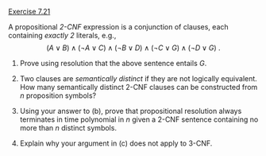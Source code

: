 [Exercise 7.21](7-21/)

A propositional *2-CNF* expression is a conjunction of
clauses, each containing *exactly 2* literals, e.g.,
$$(A\lor B) \land (\lnot A \lor C) \land (\lnot B \lor D) \land (\lnot
  C \lor G) \land (\lnot D \lor G)\ .$$

1.  Prove using resolution that the above sentence entails $G$.

2.  Two clauses are *semantically distinct* if they are not
    logically equivalent. How many semantically distinct 2-CNF clauses
    can be constructed from $n$ proposition symbols?

3.  Using your answer to (b), prove that propositional resolution always
    terminates in time polynomial in $n$ given a 2-CNF sentence
    containing no more than $n$ distinct symbols.

4.  Explain why your argument in (c) does not apply to 3-CNF.
